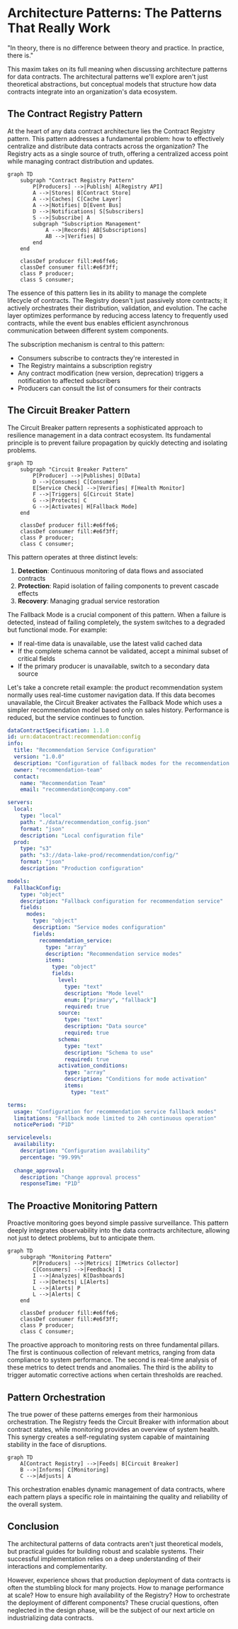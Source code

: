 # Architecture Patterns: The Patterns That Really Work

"In theory, there is no difference between theory and practice. In practice, there is."

This maxim takes on its full meaning when discussing architecture patterns for data contracts. The architectural patterns we'll explore aren't just theoretical abstractions, but conceptual models that structure how data contracts integrate into an organization's data ecosystem.

## The Contract Registry Pattern

At the heart of any data contract architecture lies the Contract Registry pattern. This pattern addresses a fundamental problem: how to effectively centralize and distribute data contracts across the organization? The Registry acts as a single source of truth, offering a centralized access point while managing contract distribution and updates.

```mermaid
graph TD
    subgraph "Contract Registry Pattern"
        P[Producers] -->|Publish| A[Registry API]
        A -->|Stores| B[Contract Store]
        A -->|Caches| C[Cache Layer]
        A -->|Notifies| D[Event Bus]
        D -->|Notifications| S[Subscribers]
        S -->|Subscribe| A
        subgraph "Subscription Management"
            A -->|Records| AB[Subscriptions]
            AB -->|Verifies| D
        end
    end

    classDef producer fill:#e6ffe6;
    classDef consumer fill:#e6f3ff;
    class P producer;
    class S consumer;
```

The essence of this pattern lies in its ability to manage the complete lifecycle of contracts. The Registry doesn't just passively store contracts; it actively orchestrates their distribution, validation, and evolution. The cache layer optimizes performance by reducing access latency to frequently used contracts, while the event bus enables efficient asynchronous communication between different system components.

The subscription mechanism is central to this pattern:
- Consumers subscribe to contracts they're interested in
- The Registry maintains a subscription registry
- Any contract modification (new version, deprecation) triggers a notification to affected subscribers
- Producers can consult the list of consumers for their contracts

## The Circuit Breaker Pattern

The Circuit Breaker pattern represents a sophisticated approach to resilience management in a data contract ecosystem. Its fundamental principle is to prevent failure propagation by quickly detecting and isolating problems.

```mermaid
graph TD
    subgraph "Circuit Breaker Pattern"
        P[Producer] -->|Publishes| D[Data]
        D -->|Consumes| C[Consumer]
        E[Service Check] -->|Verifies| F[Health Monitor]
        F -->|Triggers| G[Circuit State]
        G -->|Protects| C
        G -->|Activates| H[Fallback Mode]
    end

    classDef producer fill:#e6ffe6;
    classDef consumer fill:#e6f3ff;
    class P producer;
    class C consumer;
```

This pattern operates at three distinct levels:

1. **Detection**: Continuous monitoring of data flows and associated contracts
2. **Protection**: Rapid isolation of failing components to prevent cascade effects
3. **Recovery**: Managing gradual service restoration

The Fallback Mode is a crucial component of this pattern. When a failure is detected, instead of failing completely, the system switches to a degraded but functional mode. For example:

- If real-time data is unavailable, use the latest valid cached data
- If the complete schema cannot be validated, accept a minimal subset of critical fields
- If the primary producer is unavailable, switch to a secondary data source

Let's take a concrete retail example: the product recommendation system normally uses real-time customer navigation data. If this data becomes unavailable, the Circuit Breaker activates the Fallback Mode which uses a simpler recommendation model based only on sales history. Performance is reduced, but the service continues to function.

```yaml
dataContractSpecification: 1.1.0
id: urn:datacontract:recommendation:config
info:
  title: "Recommendation Service Configuration"
  version: "1.0.0"
  description: "Configuration of fallback modes for the recommendation service"
  owner: "recommendation-team"
  contact:
    name: "Recommendation Team"
    email: "recommendation@company.com"

servers:
  local:
    type: "local"
    path: "./data/recommendation_config.json"
    format: "json"
    description: "Local configuration file"
  prod:
    type: "s3"
    path: "s3://data-lake-prod/recommendation/config/"
    format: "json"
    description: "Production configuration"

models:
  FallbackConfig:
    type: "object"
    description: "Fallback configuration for recommendation service"
    fields:
      modes:
        type: "object"
        description: "Service modes configuration"
        fields:
          recommendation_service:
            type: "array"
            description: "Recommendation service modes"
            items:
              type: "object"
              fields:
                level:
                  type: "text"
                  description: "Mode level"
                  enum: ["primary", "fallback"]
                  required: true
                source:
                  type: "text"
                  description: "Data source"
                  required: true
                schema:
                  type: "text"
                  description: "Schema to use"
                  required: true
                activation_conditions:
                  type: "array"
                  description: "Conditions for mode activation"
                  items:
                    type: "text"

terms:
  usage: "Configuration for recommendation service fallback modes"
  limitations: "Fallback mode limited to 24h continuous operation"
  noticePeriod: "P1D"

servicelevels:
  availability:
    description: "Configuration availability"
    percentage: "99.99%"
  
  change_approval:
    description: "Change approval process"
    responseTime: "P1D"
```

## The Proactive Monitoring Pattern

Proactive monitoring goes beyond simple passive surveillance. This pattern deeply integrates observability into the data contracts architecture, allowing not just to detect problems, but to anticipate them.

```mermaid
graph TD
    subgraph "Monitoring Pattern"
        P[Producers] -->|Metrics| I[Metrics Collector]
        C[Consumers] -->|Feedback| I
        I -->|Analyzes| K[Dashboards]
        I -->|Detects| L[Alerts]
        L -->|Alerts| P
        L -->|Alerts| C
    end

    classDef producer fill:#e6ffe6;
    classDef consumer fill:#e6f3ff;
    class P producer;
    class C consumer;
```

The proactive approach to monitoring rests on three fundamental pillars. The first is continuous collection of relevant metrics, ranging from data compliance to system performance. The second is real-time analysis of these metrics to detect trends and anomalies. The third is the ability to trigger automatic corrective actions when certain thresholds are reached.

## Pattern Orchestration

The true power of these patterns emerges from their harmonious orchestration. The Registry feeds the Circuit Breaker with information about contract states, while monitoring provides an overview of system health. This synergy creates a self-regulating system capable of maintaining stability in the face of disruptions.

```mermaid
graph TD
    A[Contract Registry] -->|Feeds| B[Circuit Breaker]
    B -->|Informs| C[Monitoring]
    C -->|Adjusts| A
```

This orchestration enables dynamic management of data contracts, where each pattern plays a specific role in maintaining the quality and reliability of the overall system.

## Conclusion

The architectural patterns of data contracts aren't just theoretical models, but practical guides for building robust and scalable systems. Their successful implementation relies on a deep understanding of their interactions and complementarity.

However, experience shows that production deployment of data contracts is often the stumbling block for many projects. How to manage performance at scale? How to ensure high availability of the Registry? How to orchestrate the deployment of different components? These crucial questions, often neglected in the design phase, will be the subject of our next article on industrializing data contracts.